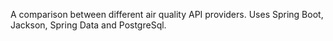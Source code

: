 A comparison between different air quality API providers.
Uses Spring Boot, Jackson, Spring Data and PostgreSql.